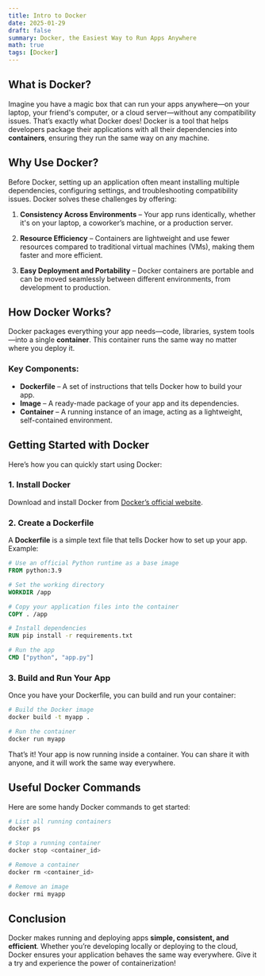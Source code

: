 ```yaml
---
title: Intro to Docker
date: 2025-01-29
draft: false
summary: Docker, the Easiest Way to Run Apps Anywhere
math: true
tags: [Docker]
---
```


## What is Docker?

Imagine you have a magic box that can run your apps anywhere—on your laptop, your friend's computer, or a cloud server—without any compatibility issues. That’s exactly what Docker does! Docker is a tool that helps developers package their applications with all their dependencies into **containers**, ensuring they run the same way on any machine.

## Why Use Docker?

Before Docker, setting up an application often meant installing multiple dependencies, configuring settings, and troubleshooting compatibility issues. Docker solves these challenges by offering:

1. **Consistency Across Environments** – Your app runs identically, whether it's on your laptop, a coworker’s machine, or a production server.

2. **Resource Efficiency** – Containers are lightweight and use fewer resources compared to traditional virtual machines (VMs), making them faster and more efficient.

3. **Easy Deployment and Portability** – Docker containers are portable and can be moved seamlessly between different environments, from development to production.

## How Docker Works?

Docker packages everything your app needs—code, libraries, system tools—into a single **container**. This container runs the same way no matter where you deploy it. 

### Key Components:
- **Dockerfile** – A set of instructions that tells Docker how to build your app.
- **Image** – A ready-made package of your app and its dependencies.
- **Container** – A running instance of an image, acting as a lightweight, self-contained environment.

## Getting Started with Docker

Here’s how you can quickly start using Docker:

### 1. Install Docker
Download and install Docker from [Docker’s official website](https://www.docker.com/).

### 2. Create a Dockerfile
A **Dockerfile** is a simple text file that tells Docker how to set up your app. Example:
```dockerfile
# Use an official Python runtime as a base image
FROM python:3.9

# Set the working directory
WORKDIR /app

# Copy your application files into the container
COPY . /app

# Install dependencies
RUN pip install -r requirements.txt

# Run the app
CMD ["python", "app.py"]
```

### 3. Build and Run Your App
Once you have your Dockerfile, you can build and run your container:
```sh
# Build the Docker image
docker build -t myapp .

# Run the container
docker run myapp
```

That’s it! Your app is now running inside a container. You can share it with anyone, and it will work the same way everywhere.

## Useful Docker Commands

Here are some handy Docker commands to get started:
```sh
# List all running containers
docker ps

# Stop a running container
docker stop <container_id>

# Remove a container
docker rm <container_id>

# Remove an image
docker rmi myapp
```

## Conclusion

Docker makes running and deploying apps **simple, consistent, and efficient**. Whether you’re developing locally or deploying to the cloud, Docker ensures your application behaves the same way everywhere. Give it a try and experience the power of containerization!
